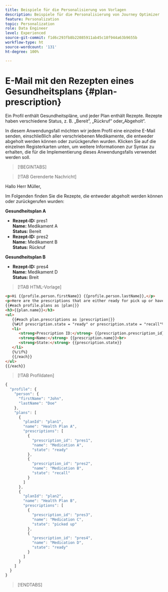 ```yaml
---
title: Beispiele für die Personalisierung von Vorlagen
description: Beispiele für die Personalisierung von Journey Optimizer
feature: Personalization
topic: Personalization
role: Data Engineer
level: Experienced
source-git-commit: f1d6c293fb8b22085911ab45c18f944a63b9655b
workflow-type: ht
source-wordcount: '131'
ht-degree: 100%

---
```



# E-Mail mit den Rezepten eines Gesundheitsplans {#plan-prescription}

Ein Profil enthält Gesundheitspläne, und jeder Plan enthält Rezepte. Rezepte haben verschiedene Status, z. B. „Bereit“, „Rückruf“ oder„Abgeholt“.

In diesem Anwendungsfall möchten wir jedem Profil eine einzelne E-Mail senden, einschließlich aller verschriebenen Medikamente, die entweder abgeholt werden können oder zurückgerufen wurden. Klicken Sie auf die einzelnen Registerkarten unten, um weitere Informationen zur Syntax zu erhalten, die für die Implementierung dieses Anwendungsfalls verwendet werden soll.

>[!BEGINTABS]

>[!TAB Gerenderte Nachricht]

<p>Hallo Herr Müller,</p>
<p>Im Folgenden finden Sie die Rezepte, die entweder abgeholt werden können oder zurückgerufen wurden:</p>

**Gesundheitsplan A**

<ul>

<li>
      <strong>Rezept-ID:</strong> pres1<br>
      <strong>Name:</strong> Medikament A<br>
      <strong>Status:</strong> Bereit
   </li>

<li>
      <strong>Rezept-ID:</strong> pres2<br>
      <strong>Name:</strong> Medikament B<br>
      <strong>Status:</strong> Rückruf
   </li>

</ul>

**Gesundheitsplan B**

<ul>

<li>
      <strong>Rezept-ID:</strong> pres4<br>
      <strong>Name:</strong> Medikament D<br>
      <strong>Status:</strong> Breit
   </li>

</ul>

>[!TAB HTML-Vorlage]

```html
<p>Hi {{profile.person.firstName}} {{profile.person.lastName}},</p>
<p>Here are the prescriptions that are either ready for pick up or have been recalled:</p>
{{#each profile.plans as |plan|}}
<h3>{{plan.name}}</h3>
<ul>
   {{#each plan.prescriptions as |prescription|}}
   {%#if prescription.state = "ready" or prescription.state = "recall"%}
   <li>
      <strong>Prescription ID:</strong> {{prescription.prescription_id}}<br>
      <strong>Name:</strong> {{prescription.name}}<br>
      <strong>State:</strong> {{prescription.state}}
   </li>
   {%/if%}
   {{/each}}
</ul>
{{/each}}
```

>[!TAB Profildaten]

```javascript
{
  "profile": {
    "person": {
      "firstName": "John",
      "lastName": "Doe"
    },
    "plans": [
      {
        "planId": "plan1",
        "name": "Health Plan A",
        "prescriptions": [
          {
            "prescription_id": "pres1",
            "name": "Medication A",
            "state": "ready"
          },
          {
            "prescription_id": "pres2",
            "name": "Medication B",
            "state": "recall"
          }
        ]
      },
      {
        "planId": "plan2",
        "name": "Health Plan B",
        "prescriptions": [
          {
            "prescription_id": "pres3",
            "name": "Medication C",
            "state": "picked up"
          },
          {
            "prescription_id": "pres4",
            "name": "Medication D",
            "state": "ready"
          }
        ]
      }
    ]
  }
}
```

>[!ENDTABS]
